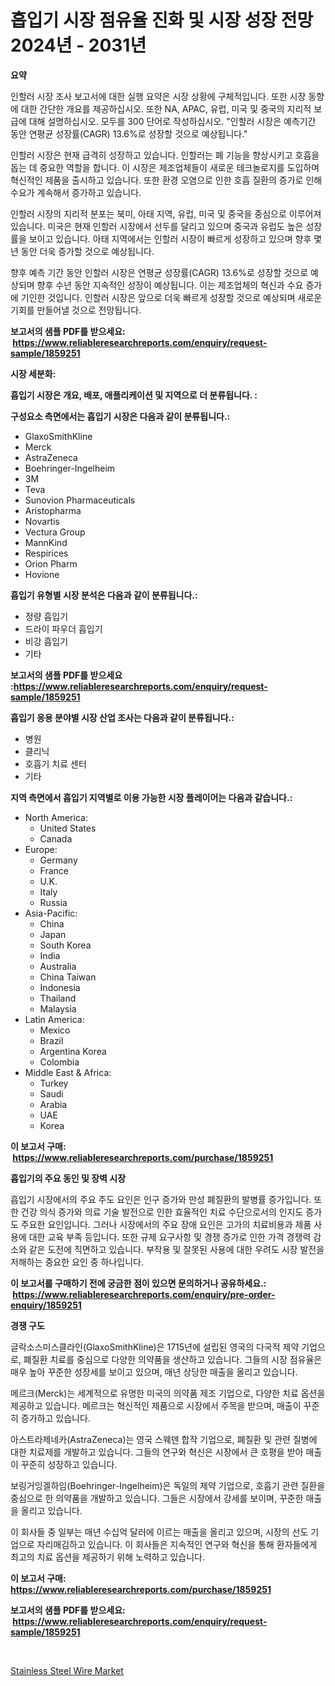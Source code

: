 <p><h1>흡입기 시장 점유율 진화 및 시장 성장 전망 2024년 - 2031년</h1></p><p><strong>요약</strong></p>
<p><p>인할러 시장 조사 보고서에 대한 실행 요약은 시장 상황에 구체적입니다. 또한 시장 동향에 대한 간단한 개요를 제공하십시오. 또한 NA, APAC, 유럽, 미국 및 중국의 지리적 보급에 대해 설명하십시오. 모두를 300 단어로 작성하십시오. "인할러 시장은 예측기간 동안 연평균 성장률(CAGR) 13.6%로 성장할 것으로 예상됩니다."</p><p>인할러 시장은 현재 급격히 성장하고 있습니다. 인할러는 폐 기능을 향상시키고 호흡을 돕는 데 중요한 역할을 합니다. 이 시장은 제조업체들이 새로운 테크놀로지를 도입하며 혁신적인 제품을 출시하고 있습니다. 또한 환경 오염으로 인한 호흡 질환의 증가로 인해 수요가 계속해서 증가하고 있습니다.</p><p>인할러 시장의 지리적 분포는 북미, 아태 지역, 유럽, 미국 및 중국을 중심으로 이루어져 있습니다. 미국은 현재 인할러 시장에서 선두를 달리고 있으며 중국과 유럽도 높은 성장률을 보이고 있습니다. 아태 지역에서는 인할러 시장이 빠르게 성장하고 있으며 향후 몇 년 동안 더욱 증가할 것으로 예상됩니다.</p><p>향후 예측 기간 동안 인할러 시장은 연평균 성장률(CAGR) 13.6%로 성장할 것으로 예상되며 향후 수년 동안 지속적인 성장이 예상됩니다. 이는 제조업체의 혁신과 수요 증가에 기인한 것입니다. 인할러 시장은 앞으로 더욱 빠르게 성장할 것으로 예상되며 새로운 기회를 만들어낼 것으로 전망됩니다.</p></p>
<p><strong>보고서의 샘플 PDF를 받으세요: &nbsp;<a href="https://www.reliableresearchreports.com/enquiry/request-sample/1859251">https://www.reliableresearchreports.com/enquiry/request-sample/1859251</a></strong></p>
<p><strong>시장 세분화:</strong></p>
<p><strong> 흡입기 시장은 개요, 배포, 애플리케이션 및 지역으로 더 분류됩니다. :</strong></p>
<p><strong>구성요소 측면에서는 흡입기 시장은 다음과 같이 분류됩니다.:</strong></p>
<p><ul><li>GlaxoSmithKline</li><li>Merck</li><li>AstraZeneca</li><li>Boehringer-Ingelheim</li><li>3M</li><li>Teva</li><li>Sunovion Pharmaceuticals</li><li>Aristopharma</li><li>Novartis</li><li>Vectura Group</li><li>MannKind</li><li>Respirices</li><li>Orion Pharm</li><li>Hovione</li></ul></p>
<p><strong> 흡입기 유형별 시장 분석은 다음과 같이 분류됩니다.:</strong></p>
<p><ul><li>정량 흡입기</li><li>드라이 파우더 흡입기</li><li>비강 흡입기</li><li>기타</li></ul></p>
<p><strong>보고서의 샘플 PDF를 받으세요 :<a href="https://www.reliableresearchreports.com/enquiry/request-sample/1859251">https://www.reliableresearchreports.com/enquiry/request-sample/1859251</a></strong></p>
<p><strong> 흡입기 응용 분야별 시장 산업 조사는 다음과 같이 분류됩니다.:</strong></p>
<p><ul><li>병원</li><li>클리닉</li><li>호흡기 치료 센터</li><li>기타</li></ul></p>
<p><strong>지역 측면에서 흡입기 지역별로 이용 가능한 시장 플레이어는 다음과 같습니다.:</strong></p>
<p><ul>
    <li>
        North America:
        <ul>
            <li>United States</li>
            <li>Canada</li>
        </ul>
    </li>
    <li>
        Europe:
        <ul>
            <li>Germany</li>
            <li>France</li>
            <li>U.K.</li>
            <li>Italy</li>
            <li>Russia</li>
        </ul>
    </li>
    <li>
        Asia-Pacific:
        <ul>
            <li>China</li>
            <li>Japan</li>
            <li>South Korea</li>
            <li>India</li>
            <li>Australia</li>
            <li>China Taiwan</li>
            <li>Indonesia</li>
            <li>Thailand</li>
            <li>Malaysia</li>
        </ul>
    </li>
    <li>
        Latin America:
        <ul>
            <li>Mexico</li>
            <li>Brazil</li>
            <li>Argentina Korea</li>
            <li>Colombia</li>
        </ul>
    </li>
    <li>
        Middle East & Africa:
        <ul>
            <li>Turkey</li>
            <li>Saudi</li>
            <li>Arabia</li>
            <li>UAE</li>
            <li>Korea</li>
        </ul>
    </li>
    </ul></p>
<p><strong>이 보고서 구매: &nbsp;<a href="https://www.reliableresearchreports.com/purchase/1859251">https://www.reliableresearchreports.com/purchase/1859251</a></strong></p>
<p><strong>흡입기의 주요 동인 및 장벽 시장</strong></p>
<p><p>흡입기 시장에서의 주요 주도 요인은 인구 증가와 만성 폐질환의 발병률 증가입니다. 또한 건강 의식 증가와 의료 기술 발전으로 인한 효율적인 치료 수단으로서의 인지도 증가도 주요한 요인입니다. 그러나 시장에서의 주요 장애 요인은 고가의 치료비용과 제품 사용에 대한 교육 부족 등입니다. 또한 규제 요구사항 및 경쟁 증가로 인한 가격 경쟁력 감소와 같은 도전에 직면하고 있습니다. 부작용 및 잘못된 사용에 대한 우려도 시장 발전을 저해하는 중요한 요인 중 하나입니다.</p></p>
<p><strong>이 보고서를 구매하기 전에 궁금한 점이 있으면 문의하거나 공유하세요.: &nbsp;<a href="https://www.reliableresearchreports.com/enquiry/pre-order-enquiry/1859251">https://www.reliableresearchreports.com/enquiry/pre-order-enquiry/1859251</a></strong></p>
<p><strong>경쟁 구도</strong></p>
<p><p>글락소스미스클라인(GlaxoSmithKline)은 1715년에 설립된 영국의 다국적 제약 기업으로, 폐질환 치료를 중심으로 다양한 의약품을 생산하고 있습니다. 그들의 시장 점유율은 매우 높아 꾸준한 성장세를 보이고 있으며, 매년 상당한 매출을 올리고 있습니다.</p><p>메르크(Merck)는 세계적으로 유명한 미국의 의약품 제조 기업으로, 다양한 치료 옵션을 제공하고 있습니다. 메르크는 혁신적인 제품으로 시장에서 주목을 받으며, 매출이 꾸준히 증가하고 있습니다.</p><p>아스트라제네카(AstraZeneca)는 영국 스웨덴 합작 기업으로, 폐질환 및 관련 질병에 대한 치료제를 개발하고 있습니다. 그들의 연구와 혁신은 시장에서 큰 호평을 받아 매출이 꾸준히 성장하고 있습니다.</p><p>보링거잉겔하임(Boehringer-Ingelheim)은 독일의 제약 기업으로, 호흡기 관련 질환을 중심으로 한 의약품을 개발하고 있습니다. 그들은 시장에서 강세를 보이며, 꾸준한 매출을 올리고 있습니다.</p><p>이 회사들 중 일부는 매년 수십억 달러에 이르는 매출을 올리고 있으며, 시장의 선도 기업으로 자리매김하고 있습니다. 이 회사들은 지속적인 연구와 혁신을 통해 환자들에게 최고의 치료 옵션을 제공하기 위해 노력하고 있습니다.</p></p>
<p><strong>이 보고서 구매: &nbsp; <a href="https://www.reliableresearchreports.com/purchase/1859251">https://www.reliableresearchreports.com/purchase/1859251</a></strong></p>
<p><strong>보고서의 샘플 PDF를 받으세요: &nbsp;<a href="https://www.reliableresearchreports.com/enquiry/request-sample/1859251">https://www.reliableresearchreports.com/enquiry/request-sample/1859251</a></strong><strong></strong></p>
<p>&nbsp;</p>
<p><p><a href="https://github.com/Glendatilghmankmgz0rbhwpy/Market-Research-Report-List-1/blob/main/stainless-steel-wire-market.md">Stainless Steel Wire Market</a></p></p>